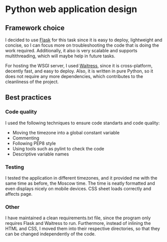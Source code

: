 # Python web application design

## Framework choice

I decided to use [Flask](https://flask.palletsprojects.com) for this task since
it is easy to deploy, lightweight and concise, so I can focus more on troubleshooting
the code that is doing the work required. Additionally, it also is very scalable and
supports multithreading, which will maybe help in future tasks.

For hosting the WSGI server, I used [Waitress](https://github.com/Pylons/waitress), since it is
cross-platform, decently fast, and easy to deploy. Also, it is written in pure Python, so it does
not require any more dependencies, which contributes to the cleanliness of the project.

## Best practices

### Code quality

I used the following techniques to ensure code standarts and code quality:

- Moving the timezone into a global constant variable
- Commenting
- Following PEP8 style
- Using tools such as pylint to check the code
- Descriptive variable names

### Testing

I tested the application in different timezones, and it provided me with the
same time as before, the Moscow time. The time is neatly formatted and even
displays nicely on mobile devices. CSS sheet loads correctly and affects page.

### Other

I have maintained a clean requirements.txt file, since the program only requires Flask and Waitress
to run. Furthermore, instead of inlining the HTML and CSS, I moved them into their respective
directories, so that they can be changed independently of the code.
